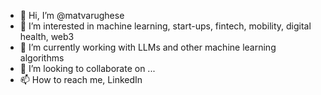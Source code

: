 - 👋 Hi, I’m @matvarughese
- 👀 I’m interested in machine learning, start-ups, fintech, mobility, digital health, web3
- 🌱 I’m currently working with LLMs and other machine learning algorithms
- 💞️ I’m looking to collaborate on ...
- 📫 How to reach me, LinkedIn

<!---
matvarughese/matvarughese is a ✨ special ✨ repository because its `README.md` (this file) appears on your GitHub profile.
You can click the Preview link to take a look at your changes.
--->
